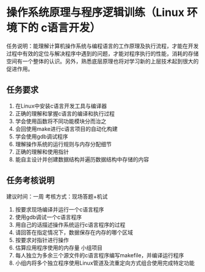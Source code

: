 # 操作系统原理与程序逻辑训练（Linux 环境下的 c语言开发）
任务说明：能理解计算机操作系统与编程语言的工作原理及执行流程，才能在开发过程中有效的定位与解决程序中遇到的问题，才能对程序执行的性能，消耗的存储空间有一个整体的认识。另外，熟悉底层原理也将对学习新的上层技术起到很大的促进作用。

## 任务要求
1. 在Linux中安装c语言开发工具与编译器
2. 正确的理解和掌握c语言的编译和执行过程
3. 学会使用函数将不同功能模块分而治之
4. 会回使用make进行c语言项目的自动化构建
5. 学会使用gdb调试程序
6. 理解操作系统的运行规则与内存分配细节
7. 正确的理解和使用指针
8. 能自主设计并创建数据结构并遍历数据结构中存储的内容

## 任务考核说明
建议时间：一周
考核方式：现场答题+机试
1. 按要求现场编译并运行一个c语言程序
2. 使用gdb调试一个c语言程序
3. 用自己的话描述操作系统运行c语言程序的过程
4. 请回答在指定情况下，数据保存在内存的哪个区域
5. 按要求对指针进行操作
6. 估算应用程序使用的内存量
小组项目
1. 每人独立为多余三个源文件的c语言程序编写makefile，并编译运行程序
2. 小组内将多个独立程序使用Linux管道及流重定向方式组合使用完成特定功能
